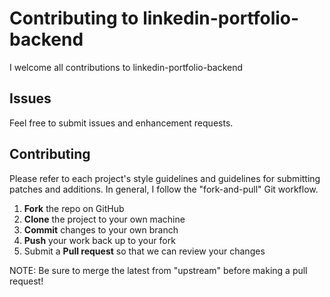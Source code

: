 Contributing to linkedin-portfolio-backend
=========================================

I welcome all contributions to linkedin-portfolio-backend

Issues
------

Feel free to submit issues and enhancement requests.

Contributing
------------

Please refer to each project's style guidelines and guidelines for submitting patches and additions. In general, I follow the "fork-and-pull" Git workflow.

 1. **Fork** the repo on GitHub
 2. **Clone** the project to your own machine
 3. **Commit** changes to your own branch
 4. **Push** your work back up to your fork
 5. Submit a **Pull request** so that we can review your changes

NOTE: Be sure to merge the latest from "upstream" before making a pull request!